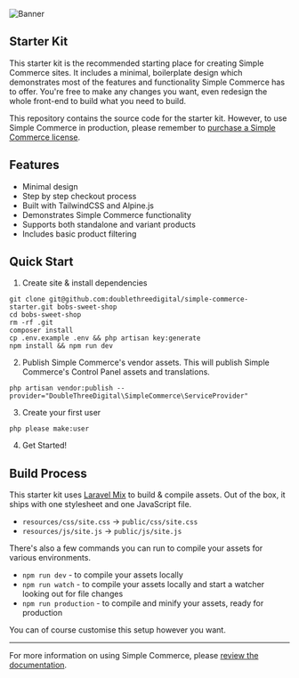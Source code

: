 <!-- statamic:hide -->

![Banner](https://raw.githubusercontent.com/doublethreedigital/sc-starter-kit/master/banner.png)

## Starter Kit

<!-- /statamic:hide -->

This starter kit is the recommended starting place for creating Simple Commerce sites. It includes a minimal, boilerplate design which demonstrates most of the features and functionality Simple Commerce has to offer. You're free to make any changes you want, even redesign the whole front-end to build what you need to build.

This repository contains the source code for the starter kit. However, to use Simple Commerce in production, please remember to [purchase a Simple Commerce license](https://statamic.com/simple-commerce).

## Features

* Minimal design
* Step by step checkout process
* Built with TailwindCSS and Alpine.js
* Demonstrates Simple Commerce functionality
* Supports both standalone and variant products
* Includes basic product filtering

## Quick Start

1. Create site & install dependencies

```
git clone git@github.com:doublethreedigital/simple-commerce-starter.git bobs-sweet-shop
cd bobs-sweet-shop
rm -rf .git
composer install
cp .env.example .env && php artisan key:generate
npm install && npm run dev
```

2. Publish Simple Commerce's vendor assets. This will publish Simple Commerce's Control Panel assets and translations.

```
php artisan vendor:publish --provider="DoubleThreeDigital\SimpleCommerce\ServiceProvider"
```

3. Create your first user

```
php please make:user
```

4. Get Started!

## Build Process

This starter kit uses [Laravel Mix](https://laravel.com/docs/master/mix) to build & compile assets. Out of the box, it ships with one stylesheet and one JavaScript file.

* `resources/css/site.css` -> `public/css/site.css`
* `resources/js/site.js` -> `public/js/site.js`

There's also a few commands you can run to compile your assets for various environments.

* `npm run dev` - to compile your assets locally
* `npm run watch` - to compile your assets locally and start a watcher looking out for file changes
* `npm run production` - to compile and minify your assets, ready for production

You can of course customise this setup however you want.

---

For more information on using Simple Commerce, please [review the documentation](https://sc-docs.doublethree.digital).

